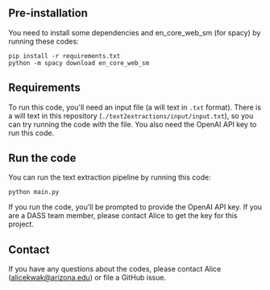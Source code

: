 ## Pre-installation

You need to install some dependencies and en_core_web_sm (for spacy) by running these codes:

```
pip install -r requirements.txt
python -m spacy download en_core_web_sm
```

## Requirements

To run this code, you'll need an input file (a will text in `.txt` format). There is a will text in this repository (`./text2extractions/input/input.txt`), so you can try running the code with the file. You also need the OpenAI API key to run this code.

## Run the code

You can run the text extraction pipeline by running this code:

```
python main.py
```

If you run the code, you'll be prompted to provide the OpenAI API key. If you are a DASS team member, please contact Alice to get the key for this project.

## Contact

If you have any questions about the codes, please contact Alice (alicekwak@arizona.edu) or file a GitHub issue.